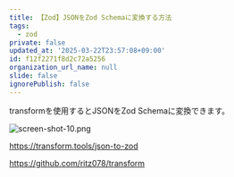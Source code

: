 ```yaml
---
title: 【Zod】JSONをZod Schemaに変換する方法
tags:
  - zod
private: false
updated_at: '2025-03-22T23:57:08+09:00'
id: f12f2271f8d2c72a5256
organization_url_name: null
slide: false
ignorePublish: false
---
```

transformを使用するとJSONをZod Schemaに変換できます。


![screen-shot-10.png](https://qiita-image-store.s3.ap-northeast-1.amazonaws.com/0/2342443/dcbac3de-f3fd-4284-8c08-dfd8934f644d.png)

https://transform.tools/json-to-zod

https://github.com/ritz078/transform
